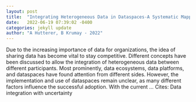 ```yaml
---
layout: post
title:  "Integrating Heterogeneous Data in Dataspaces-A Systematic Mapping Study"
date:   2022-06-19 07:39:02 -0400
categories: jekyll update
author: "A Hutterer, B Krumay - 2022"
---
```

Due to the increasing importance of data for organizations, the idea of sharing data has become vital to stay competitive. Different concepts have been discussed to allow the integration of heterogeneous data between different participants. Most prominently, data ecosystems, data platforms, and dataspaces have found attention from different sides. However, the implementation and use of dataspaces remain unclear, as many different factors influence the successful adoption. With the current …
Cites: ‪Data integration with uncertainty‬  